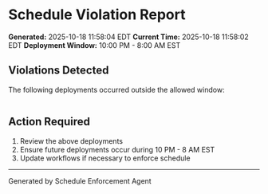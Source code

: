 # Schedule Violation Report

**Generated:** 2025-10-18 11:58:04 EDT
**Current Time:** 2025-10-18 11:58:02 EDT
**Deployment Window:** 10:00 PM - 8:00 AM EST

## Violations Detected

The following deployments occurred outside the allowed window:

```

```

## Action Required

1. Review the above deployments
2. Ensure future deployments occur during 10 PM - 8 AM EST
3. Update workflows if necessary to enforce schedule

---

Generated by Schedule Enforcement Agent

